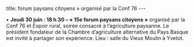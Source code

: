 title: forum paysans citoyens » organisé par la Conf 76 
    ---

•	**Jeudi 30 juin : 18 h 30 – « 15e forum paysans citoyens »** organisé par la Conf 76 et Espoir rural, soirée consacré à l’agriculture paysanne. Le président fondateur de la Chambre d’agriculture alternative du Pays Basque est invité à partager son expérience. Lieu : salle du Vieux Moulin à Yvetot.